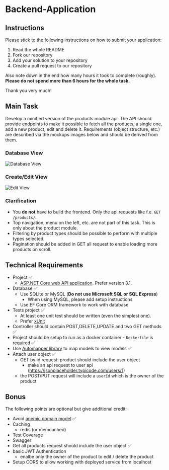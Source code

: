 # Backend-Application
## Instructions
Please stick to the following instructions on how to submit your application:
1. Read the whole README
2. Fork our repository
3. Add your solution to your repository
4. Create a pull request to our repository

Also note down in the end how many hours it took to complete (roughly). **Please do not spend more than 6 hours for the whole task.**

Thank you very much!

## Main Task
Develop a minified version of the products module api. The API should provide endpoints to make it possible to fetch all the products, a single one, add a new product, edit and delete it. Requirements (object structure, etc.) are described via the mockups images below and should be derived from them.

### Database View
![Database View](images/database_view.jpg)
### Create/Edit View
![Edit View](images/edit_view.jpg)
### Clarification
* You **do not** have to build the frontend. Only the api requests like f.e. `GET /products/`.
* Top navigation, menu on the left, etc. are not part of this task. This is only about the product module.
* Filtering by product types should be possible to perform with multiple types selected.
* Pagination should be added in GET all request to enable loading more products on scroll.

## Technical Requirements
* Project ✅
    * [ASP.NET Core web API application](https://docs.microsoft.com/en-us/aspnet/core/tutorials/first-web-api?view=aspnetcore-3.1&tabs=visual-studio). Prefer version 3.1.
* Database ✅
    * Use SQLite or MySQL (**Do not use Microsoft SQL or SQL Express**)
        - When using MySQL, please add setup instructions
    * Use EF Core ORM framework to work with database
* Tests project ✅
    * At least one unit test should be written (even the simplest one).
    * Prefer [xUnit](https://xunit.net/)
* Controller should contain POST,DELETE,UPDATE and two GET methods ✅
* Project should be setup to run as a docker container - `Dockerfile` is required ✅
* Use [Automapper library](https://automapper.org/) to map models to view models ✅
* Attach user object ✅
    * GET by id request: product should include the user object
      * make an api request to user api (https://jsonplaceholder.typicode.com/users/1)
    * the POST/PUT request will include a `userId` which is the owner of the product

## Bonus
The following points are optional but give additional credit:
* Avoid [anemic domain model](https://www.martinfowler.com/bliki/AnemicDomainModel.html) ✅
* Caching
    * redis (or memcached)
* Test Coverage
* Swagger
* Get all products request should include the user object ✅
* basic JWT Authentication
    * enalbe only the owner of the product to edit / delete the product
* Setup CORS to allow working with deployed service from localhost 